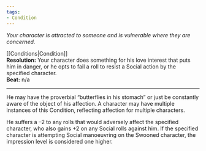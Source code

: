 ```yaml
---
tags:
- Condition
---
```


_Your character is attracted to someone and is vulnerable where they are concerned._

[[Conditions|Condition]]\
**Resolution:** Your character does something for his love interest that puts him in danger, or he opts to fail a roll to resist a Social action by the specified character.\
**Beat:** n/a

---

He may have the proverbial “butterflies in his stomach” or just be constantly aware of the object of his affection. A character may have multiple instances of this Condition, reflecting affection for multiple characters.

He suffers a –2 to any rolls that would adversely affect the specified character, who also gains +2 on any Social rolls against him. If the specified character is attempting Social manoeuvring on the Swooned character, the impression level is considered one higher.